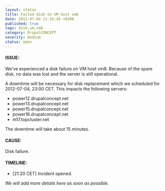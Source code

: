 ```yaml
---
layout: status
title: Failed disk on VM host vm8
date: 2012-07-04 21:16:45 +0200
published: true
tags: disk,vm,vm8
category: DrupalCONCEPT
severity: medium
status: open
---
```


#### ISSUE:

We've experienced a disk failure on VM host vm8. Because of the spare disk, no data was lost and the server is still operational.

A downtime will be necessary for disk replacement which we scheduled for 2012-07-04, 23:00 CET. This impacts the following servers:

* power12.drupalconcept.net
* power13.drupalconcept.net
* power15.drupalconcept.net
* power16.drupalconcept.net
* m17.topcluster.net

The downtime will take about 15 minutes.


#### CAUSE:

Disk failure.


#### TIMELINE:

* [21:20 CET] Incident opened. 

*We will add more details here as soon as possible.*
